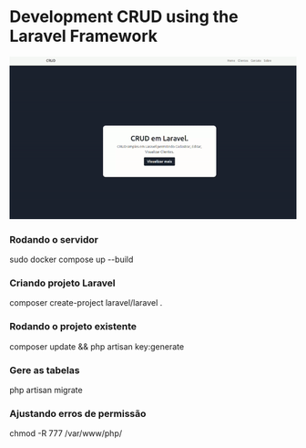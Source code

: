 # Development CRUD using the Laravel Framework

<p align="center">
    <img alt="CRUD Laravel" title="CRUD Laravel" src="../.github/crud-laravel.gif" width="900px" />
</p>

### Rodando o servidor
sudo docker compose up --build

### Criando projeto Laravel
composer create-project laravel/laravel .

### Rodando o projeto existente
composer update && php artisan key:generate

### Gere as tabelas
php artisan migrate

### Ajustando erros de permissão
chmod -R 777 /var/www/php/